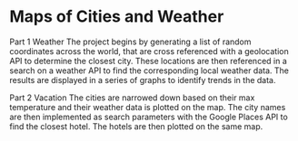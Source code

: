 # Maps of Cities and Weather

Part 1 Weather
The project begins by generating a list of random coordinates across the world, that are cross referenced with a geolocation API to determine the closest city. These locations are then referenced in a search on a weather API to find the corresponding local weather data. The results are displayed in a series of graphs to identify trends in the data.

Part 2 Vacation
The cities are narrowed down based on their max temperature and their weather data is plotted on the map. The city names are then implemented as search parameters with the Google Places API to find the closest hotel. The hotels are then plotted on the same map.
